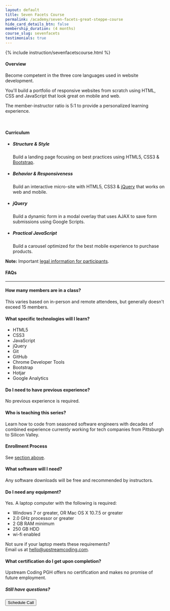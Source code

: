 ```yaml
---
layout: default
title: Seven Facets Course
permalink: /academy/seven-facets-great-steppe-course
hide_card_details_btn: false
membership_duration: (4 months)
course_slug: sevenfacets
testimonials: true
---
```


<div class="bg-light pt-3 pt-md-5 pb-5 border-top--black-1">
<div class="container">
<div class="row">

{% include instruction/sevenfacetscourse.html %}

<div class="col-md-8 order-md-1">
<h4 class="mb-2 text-muted">Overview</h4>
<p class="mb-4">
Become competent in the three core languages used in website development.
</p>
<p>
You'll build a portfolio of responsive websites from scratch using HTML, CSS and JavaScript that look great on mobile and web.
</p>
<p>
The member-instructor ratio is 5:1 to provide a personalized learning experience.
</p>

<br />

<div class="col-md-12 px-0">
<h4 class="d-flex justify-content-between align-items-center mb-3">
<span class="text-muted">Curriculum</span>
<!-- <a
    class="btn btn-md btn-primary ga-click-event"
    href="#"
    role="button"
    ga-label="webdev"
    ga-category="requestSyllabus"
    data-toggle="modal"
    data-target="#modal--requestSyllabus--webdev"
>
    <i class="fas fa-cloud-download-alt"></i> Download Syllabus
</a> -->
</h4>

<ul class="list-group mb-3">
<li class="list-group-item d-flex justify-content-between lh-condensed">
    <div>
    <h5 class="my-0">
        Structure & Style
    </h5>
    <div class="series-outline-details text-muted pt-2">
        Build a landing page focusing on best practices using HTML5, CSS3 & <a href="https://getbootstrap.com/" target="_blank">Bootstrap</a>.
    </div>
    </div>
</li>
<li class="list-group-item d-flex justify-content-between lh-condensed">
    <div>
    <h5 class="my-0">Behavior & Responsiveness</h5>
    <div class="series-outline-details text-muted pt-2">
        Build an interactive micro-site with HTML5, CSS3 & <a href="https://jquery.com/" target="_blank">jQuery</a> that works on web and mobile.
    </div>
    </div>
</li>
<li class="list-group-item d-flex justify-content-between lh-condensed">
    <div>
    <h5 class="my-0">
        jQuery
    </h5>
    <div class="series-outline-details text-muted pt-2">
        Build a dynamic form in a modal overlay that uses AJAX to save form submissions using Google Scripts.
    </div>
    </div>
</li>
<li class="list-group-item d-flex justify-content-between lh-condensed">
    <div>
    <h5 class="my-0">
        Practical JavaScript
    </h5>
    <div class="series-outline-details text-muted pt-2">
        Build a carousel optimized for the best mobile experience to purchase products.
    </div>
    </div>
</li>

</ul>

<p>
<b>Note:</b> Important <a class="ga-click-event" ga-label="legal info" ga-category="instruction" href="#anchor--legalinformation">legal information for participants</a>.
</p>

</div>

</div>

</div>
<div class="row">
<div class="col-md-12 col-lg-4">
 
</div>
<div class="col-md-7">

</div>
</div>

</div>
</div>



<div class="container py-5">
  <div class="row">
    <!-- more info -->
    <div class="col-12">
      <h4 id="orbit-faqs" class="mb-3">FAQs</h4>
      <hr />

<h4 class="mb-3">How many members are in a class?</h4>
<p>
This varies based on in-person and remote attendees, but generally doesn't exceed 15 members.
</p>

<h4 class="mb-3">What specific technologies will I learn?</h4>
<p>
<ul>
    <li>HTML5</li>
    <li>CSS3</li>
    <li>JavaScript</li>
    <li>jQuery</li>
    <li>Git</li>
    <li>GitHub</li>
    <li>Chrome Developer Tools</li>
    <li>Bootstrap</li>
    <li>Hotjar</li>
    <li>Google Analytics</li>
</ul>
</p>

<h4 class="mb-2">Do I need to have previous experience?</h4>
<p>
No previous experience is required.
</p>

<h4 class="mb-2">Who is teaching this series?</h4>
<p class="mb-4">
Learn how to code from seasoned software engineers with decades of combined experience currently working for tech companies from Pittsburgh to Silicon Valley.
</p>

<h4 class="mb-2">Enrollment Process</h4>
<p class="mb-4">
See <a scroll-top="#enrollment-process" class="ga-click-event scroll-to" href="javascript:void(0);" ga-label="section above" ga-category="webdev">section above</a>.
</p>

<h4 class="mb-2">What software will I need?</h4>
<p class="mb-4">
Any software downloads will be free and recommended by instructors.
</p>

<h4 class="mb-3">Do I need any equipment?</h4>
<p>
Yes. A laptop computer with the following is required:
</p>
<p>
<ul>
    <li>Windows 7 or greater, OR Mac OS X 10.7.5 or greater</li>
    <li>2.0 GHz processor or greater</li>
    <li>2 GB RAM minimum</li>
    <li>250 GB HDD</li>
    <li>wi-fi enabled</li>
</ul>
</p>
<p>
Not sure if your laptop meets these requirements?
<br />
Email us at <a href="mailto:hello@upstreamcoding.com">hello@upstreamcoding.com</a>.
</p>


<h4 class="mb-3">What certification do I get upon completion?</h4>
<p>
Upstream Coding PGH offers no certification and makes no promise of future employment.
</p>
</div>
</div>

  <div class="row">
    <div class="col">
      <div class="card p-2 col-sm-12 col-lg-4">
        <h5>Still have questions?</h5>
        <button
          class="btn btn-lg btn-outline-primary ga-click-event"
          href="#"
          ga-label="{{ page.course_slug }}"
          ga-category="scheduleCall"
          data-toggle="modal"
          data-target="#modal-connectWithAdvisor"
          data-course="{{ page.course_slug }}"
        >
          Schedule Call
        </button>
      </div>
    </div>
  </div>

</div>
